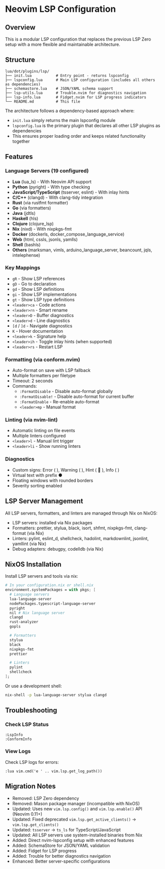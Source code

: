 # Neovim LSP Configuration

## Overview
This is a modular LSP configuration that replaces the previous LSP Zero setup with a more flexible and maintainable architecture.

## Structure
```
lua/dot/plugins/lsp/
├── init.lua           # Entry point - returns lspconfig
├── lspconfig.lua      # Main LSP configuration (includes all others as dependencies)
├── schemastore.lua    # JSON/YAML schema support
├── lsp-utils.lua      # Trouble.nvim for diagnostics navigation
├── lsp-info.lua       # Fidget.nvim for LSP progress indicators
└── README.md          # This file
```

The architecture follows a dependency-based approach where:
- `init.lua` simply returns the main lspconfig module
- `lspconfig.lua` is the primary plugin that declares all other LSP plugins as dependencies
- This ensures proper loading order and keeps related functionality together

## Features

### Language Servers (19 configured)
- **Lua** (lua_ls) - With Neovim API support
- **Python** (pyright) - With type checking
- **JavaScript/TypeScript** (tsserver, eslint) - With inlay hints
- **C/C++** (clangd) - With clang-tidy integration
- **Rust** (via rustfmt formatter)
- **Go** (via formatters)
- **Java** (jdtls)
- **Haskell** (hls)
- **Clojure** (clojure_lsp)
- **Nix** (nixd) - With nixpkgs-fmt
- **Docker** (dockerls, docker_compose_language_service)
- **Web** (html, cssls, jsonls, yamlls)
- **Shell** (bashls)
- **Others** (marksman, vimls, arduino_language_server, beancount, jqls, intelephense)

### Key Mappings
- `gR` - Show LSP references
- `gD` - Go to declaration
- `gd` - Show LSP definitions
- `gi` - Show LSP implementations
- `gt` - Show LSP type definitions
- `<leader>ca` - Code actions
- `<leader>rn` - Smart rename
- `<leader>D` - Buffer diagnostics
- `<leader>d` - Line diagnostics
- `[d` / `]d` - Navigate diagnostics
- `K` - Hover documentation
- `<leader>k` - Signature help
- `<leader>ih` - Toggle inlay hints (when supported)
- `<leader>rs` - Restart LSP

### Formatting (via conform.nvim)
- Auto-format on save with LSP fallback
- Multiple formatters per filetype
- Timeout: 2 seconds
- Commands:
  - `:FormatDisable` - Disable auto-format globally
  - `:FormatDisable!` - Disable auto-format for current buffer
  - `:FormatEnable` - Re-enable auto-format
  - `<leader>mp` - Manual format

### Linting (via nvim-lint)
- Automatic linting on file events
- Multiple linters configured
- `<leader>l` - Manual lint trigger
- `<leader>li` - Show running linters

### Diagnostics
- Custom signs: Error (  ), Warning (  ), Hint ( 󰠠 ), Info (  )
- Virtual text with prefix ●
- Floating windows with rounded borders
- Severity sorting enabled

## LSP Server Management
All LSP servers, formatters, and linters are managed through Nix on NixOS:
- LSP servers: installed via Nix packages
- Formatters: prettier, stylua, black, isort, shfmt, nixpkgs-fmt, clang-format (via Nix)
- Linters: pylint, eslint_d, shellcheck, hadolint, markdownlint, jsonlint, yamllint (via Nix)
- Debug adapters: debugpy, codelldb (via Nix)

## NixOS Installation

Install LSP servers and tools via nix:

```nix
# In your configuration.nix or shell.nix
environment.systemPackages = with pkgs; [
  # Language servers
  lua-language-server
  nodePackages.typescript-language-server
  pyright
  nil # Nix language server
  clangd
  rust-analyzer
  gopls

  # Formatters
  stylua
  black
  nixpkgs-fmt
  prettier

  # Linters
  pylint
  shellcheck
];
```

Or use a development shell:
```bash
nix-shell -p lua-language-server stylua clangd
```

## Troubleshooting

### Check LSP Status
```vim
:LspInfo
:ConformInfo
```

### View Logs
Check LSP logs for errors:
```vim
:lua vim.cmd('e ' .. vim.lsp.get_log_path())
```

## Migration Notes
- Removed: LSP Zero dependency
- Removed: Mason package manager (incompatible with NixOS)
- Updated: Uses new `vim.lsp.config()` and `vim.lsp.enable()` API (Neovim 0.11+)
- Updated: Fixed deprecated `vim.lsp.get_active_clients()` → `vim.lsp.get_clients()`
- Updated: `tsserver` → `ts_ls` for TypeScript/JavaScript
- Updated: All LSP servers use system-installed binaries from Nix
- Added: Direct nvim-lspconfig setup with enhanced features
- Added: SchemaStore for JSON/YAML validation
- Added: Fidget for LSP progress
- Added: Trouble for better diagnostics navigation
- Enhanced: Better server-specific configurations